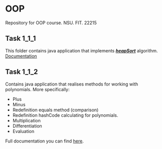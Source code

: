# OOP
Repository for OOP course. NSU. FIT. 22215

## Task 1_1_1
This folder contains java application that implements ***[heapSort](https://en.wikipedia.org/wiki/Heapsort#:~:text=that%20of%20extraction.-,Algorithm,its%20position%20in%20the%20heap.)*** algorithm.
[Documentation](https://vlasival.github.io/OOP/task_1_1_1/)

## Task 1_1_2
Contains java application that realises methods for working with polynomials.
More specifically:
- Plus
- Minus
- Redefinition equals method (comparison)
- Redefinition hashCode calculating for polynomials.
- Multiplication
- Differentiation
- Evaluation 

Full documentation you can find [here](https://vlasival.github.io/OOP/task_1_1_2/).